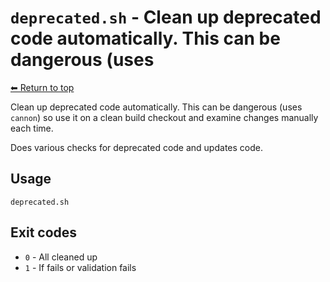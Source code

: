 
# `deprecated.sh` - Clean up deprecated code automatically. This can be dangerous (uses

[⬅ Return to top](index.md)

Clean up deprecated code automatically. This can be dangerous (uses `cannon`) so use it on
a clean build checkout and examine changes manually each time.

Does various checks for deprecated code and updates code.

## Usage

    deprecated.sh

## Exit codes

- `0` - All cleaned up
- `1` - If fails or validation fails